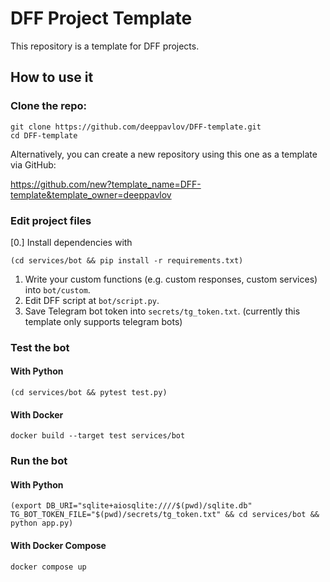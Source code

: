 # DFF Project Template

This repository is a template for DFF projects.

## How to use it

### Clone the repo:

```shell
git clone https://github.com/deeppavlov/DFF-template.git
cd DFF-template
```

Alternatively, you can create a new repository using this one as a template via GitHub:

https://github.com/new?template_name=DFF-template&template_owner=deeppavlov

### Edit project files

[0.] Install dependencies with
   ```shell
   (cd services/bot && pip install -r requirements.txt)
   ```
1. Write your custom functions (e.g. custom responses, custom services) into `bot/custom`.
2. Edit DFF script at `bot/script.py`.
3. Save Telegram bot token into `secrets/tg_token.txt`. (currently this template only supports telegram bots)

### Test the bot

#### With Python

```shell
(cd services/bot && pytest test.py)
```
#### With Docker

```shell
docker build --target test services/bot
```

### Run the bot

#### With Python

```shell
(export DB_URI="sqlite+aiosqlite:////$(pwd)/sqlite.db" TG_BOT_TOKEN_FILE="$(pwd)/secrets/tg_token.txt" && cd services/bot && python app.py)
```

#### With Docker Compose

```shell
docker compose up
```
